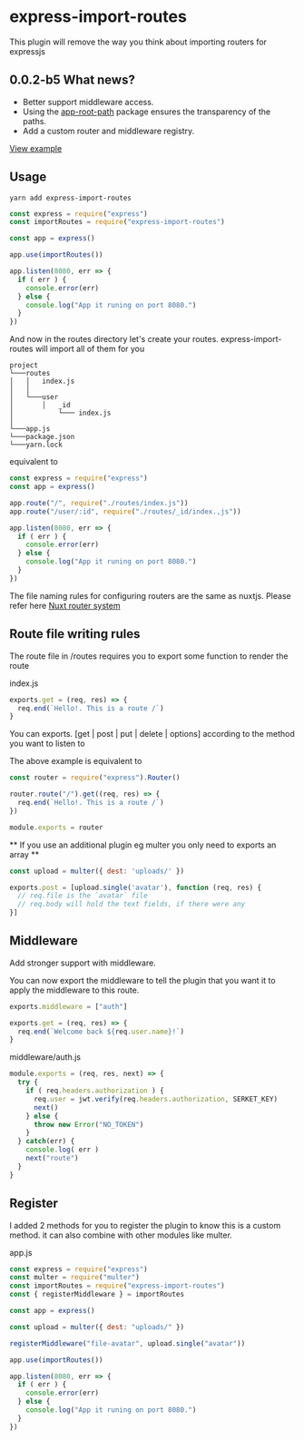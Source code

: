 # express-import-routes

This plugin will remove the way you think about importing routers for expressjs

## 0.0.2-b5 What news?
- Better support middleware access.
- Using the [app-root-path](https://www.npmjs.com/package/app-root-path) package ensures the transparency of the paths.
- Add a custom router and middleware registry.

[View example](./example)

## Usage

```
yarn add express-import-routes
```

``` js
const express = require("express")
const importRoutes = require("express-import-routes")

const app = express()

app.use(importRoutes())

app.listen(8080, err => {
  if ( err ) {
    console.error(err)
  } else {
    console.log("App it runing on port 8080.")
  }
})
```

And now in the routes directory let's create your routes. express-import-routes will import all of them for you

```
project
└───routes
│   │   index.js
│   │
│   └───user
│       │   _id
│           └─── index.js
│  
└───app.js
└───package.json
└───yarn.lock

```

equivalent to

``` js
const express = require("express")
const app = express()

app.route("/", require("./routes/index.js"))
app.route("/user/:id", require("./routes/_id/index.,js"))

app.listen(8080, err => {
  if ( err ) {
    console.error(err)
  } else {
    console.log("App it runing on port 8080.")
  }
})
```

The file naming rules for configuring routers are the same as nuxtjs. Please refer here [Nuxt router system](https://nuxtjs.org/docs/2.x/features/file-system-routing)

## Route file writing rules

The route file in /routes requires you to export some function to render the route

index.js
``` js
exports.get = (req, res) => {
  req.end(`Hello!. This is a route /`)
}
```

You can exports. [get | post | put | delete | options] according to the method you want to listen to

The above example is equivalent to
``` js
const router = require("express").Router()

router.route("/").get((req, res) => {
  req.end(`Hello!. This is a route /`)
})

module.exports = router
```

** If you use an additional plugin eg multer you only need to exports an array **
``` js
const upload = multer({ dest: 'uploads/' })

exports.post = [upload.single('avatar'), function (req, res) {
  // req.file is the `avatar` file
  // req.body will hold the text fields, if there were any
}]
```

## Middleware

Add stronger support with middleware.

You can now export the middleware to tell the plugin that you want it to apply the middleware to this route.

``` js
exports.middleware = ["auth"]

exports.get = (req, res) => {
  req.end(`Welcome back ${req.user.name}!`)
}
```

middleware/auth.js
``` js
module.exports = (req, res, next) => {
  try {
    if ( req.headers.authorization ) {
      req.user = jwt.verify(req.headers.authorization, SERKET_KEY)
      next()
    } else {
      throw new Error("NO_TOKEN")
    }
  } catch(err) {
    console.log( err )
    next("route")
  }
}
```

## Register 

I added 2 methods for you to register the plugin to know this is a custom method. it can also combine with other modules like multer.

app.js
``` js
const express = require("express")
const multer = require("multer")
const importRoutes = require("express-import-routes")
const { registerMiddleware } = importRoutes

const app = express()

const upload = multer({ dest: "uploads/" })

registerMiddleware("file-avatar", upload.single("avatar"))

app.use(importRoutes())

app.listen(8080, err => {
  if ( err ) {
    console.error(err)
  } else {
    console.log("App it runing on port 8080.")
  }
})
```